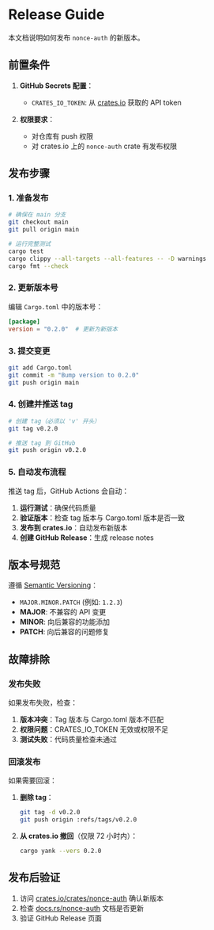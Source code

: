 # Release Guide

本文档说明如何发布 `nonce-auth` 的新版本。

## 前置条件

1. **GitHub Secrets 配置**：
   - `CRATES_IO_TOKEN`: 从 [crates.io](https://crates.io/me) 获取的 API token

2. **权限要求**：
   - 对仓库有 push 权限
   - 对 crates.io 上的 `nonce-auth` crate 有发布权限

## 发布步骤

### 1. 准备发布

```bash
# 确保在 main 分支
git checkout main
git pull origin main

# 运行完整测试
cargo test
cargo clippy --all-targets --all-features -- -D warnings
cargo fmt --check
```

### 2. 更新版本号

编辑 `Cargo.toml` 中的版本号：

```toml
[package]
version = "0.2.0"  # 更新为新版本
```

### 3. 提交变更

```bash
git add Cargo.toml
git commit -m "Bump version to 0.2.0"
git push origin main
```

### 4. 创建并推送 tag

```bash
# 创建 tag（必须以 'v' 开头）
git tag v0.2.0

# 推送 tag 到 GitHub
git push origin v0.2.0
```

### 5. 自动发布流程

推送 tag 后，GitHub Actions 会自动：

1. **运行测试**：确保代码质量
2. **验证版本**：检查 tag 版本与 Cargo.toml 版本是否一致
3. **发布到 crates.io**：自动发布新版本
4. **创建 GitHub Release**：生成 release notes

## 版本号规范

遵循 [Semantic Versioning](https://semver.org/)：

- `MAJOR.MINOR.PATCH` (例如: `1.2.3`)
- **MAJOR**: 不兼容的 API 变更
- **MINOR**: 向后兼容的功能添加
- **PATCH**: 向后兼容的问题修复

## 故障排除

### 发布失败

如果发布失败，检查：

1. **版本冲突**：Tag 版本与 Cargo.toml 版本不匹配
2. **权限问题**：CRATES_IO_TOKEN 无效或权限不足
3. **测试失败**：代码质量检查未通过

### 回滚发布

如果需要回滚：

1. **删除 tag**：
   ```bash
   git tag -d v0.2.0
   git push origin :refs/tags/v0.2.0
   ```

2. **从 crates.io 撤回**（仅限 72 小时内）：
   ```bash
   cargo yank --vers 0.2.0
   ```

## 发布后验证

1. 访问 [crates.io/crates/nonce-auth](https://crates.io/crates/nonce-auth) 确认新版本
2. 检查 [docs.rs/nonce-auth](https://docs.rs/nonce-auth) 文档是否更新
3. 验证 GitHub Release 页面